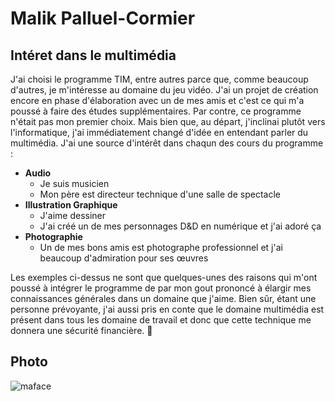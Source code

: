 # Malik Palluel-Cormier

## Intéret dans le multimédia
J'ai choisi le programme TIM, entre autres parce que, comme beaucoup d'autres, je m'intéresse au domaine du jeu vidéo. J'ai un projet de création encore en phase d'élaboration avec un de mes amis et c'est ce qui m'a poussé à faire des études supplémentaires. Par contre, ce programme n'était pas mon premier choix. Mais bien que, au départ, j'inclinai plutôt vers l'informatique, j'ai immédiatement changé d'idée en entendant parler du multimédia. J'ai une source d'intérêt dans chaqun des cours du programme :

- **Audio**
  - Je suis musicien
  - Mon père est directeur technique d'une salle de spectacle
- **Illustration Graphique**
  - J'aime dessiner
  - J'ai créé un de mes personnages D&D en numérique et j'ai adoré ça
- **Photographie**
  - Un de mes bons amis est photographe professionnel et j'ai beaucoup d'admiration pour ses œuvres

Les exemples ci-dessus ne sont que quelques-unes des raisons qui m'ont poussé à intégrer le programme de par mon gout prononcé à élargir mes connaissances générales dans un domaine que j'aime. Bien sûr, étant une personne prévoyante, j'ai aussi pris en conte que le domaine multimédia est présent dans tous les domaine de travail et donc que cette technique me donnera une sécurité financière. 🤑

## Photo
![maface](https://github.com/MPC225/H24_V11_inspirations_PALLUELCORMIER/assets/143211780/a1c0cebf-d8cb-4f4f-a197-86c389e5877c)

